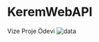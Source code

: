 # KeremWebAPI
Vize Proje Ödevi
![data](https://user-images.githubusercontent.com/122552653/236877819-c19c84c8-3d0b-4983-b1ac-8eb065dfe009.jpeg)
